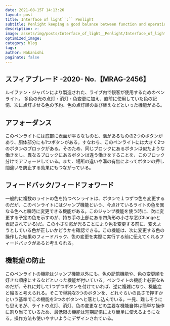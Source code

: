 ```yaml
---
date: 2021-08-15T 14:13:26
layout: post
title: Interface of light``:`` Penlight
subtitle: Penlight keeping a good balance between function and operation 
description: >-
image: assets/img/posts/Interface_of_light__Penlight/Interface_of_light__Penlight.jpg
optimized_image: 
category: blog
tags: 
author: Nakanishi
paginate: false
---
```


## スフィアブレード -2020- No.【MRAG-2456】

ルイファン・ジャパンにより製造された、ライブ内で観客が使用するためのペンライト。
多色の光の点灯・消灯・色変更に加え、直前に使用していた色の記憶、次に点灯させる色の予約、色の点灯順の並び替えなどといった機能がある。

## アフォーダンス

このペンライトには底部に表面が平らなものと、溝があるものの2つのボタンがあり、胴体部分にも1つボタンがある。すなわち、このペンライトには大きく2つのボタンのブロックがある。そのため、同じブロックにあるボタンは似たような働きをし、異なるブロックにあるボタンは違う働きをすることを、このブロック分けでアフォードしている。また、場所の違いや溝の有無によってボタンの押し間違いを防止する効果にもつながっている。

## フィードバック/フィードフォワード

一般的に複数のライトの色を持つペンライトは、ボタンで１つずつ色を変更するのだが、このペンライトにはジャンプ機能という、今点けているライトの色を異なる色へと瞬時に変更できる機能がある。このジャンプ機能を使う時に、次に変更する予定の色を示すのが、持ち手の上部にある四角形の小さな窓(Changeと表記されている)だ。この小さな窓が光ることにより色を変更する前に、変えようとしている色が正しいかどうかを確認できる。この機能は、次に変更する色の操作した結果のフィードバック、色の変更を実際に実行する前に伝えてくれるフィードバックがあると考えられる。

## 機能症の防止

このペンライトの機能はジャンプ機能以外にも、色の記憶機能や、色の変更順を好きな順序にするなどといった機能が付いている。ペンライトの機能上必要なものだが、それに対して1つずつボタンを付けていれば、逆に複雑になり、機能症と陥ると考えられる。そこで単純な3つのボタンを、どれぐらいの長さで押すかという基準でこの機能を3つのボタンへと落とし込んでいる。一見、難しそうにも思えるが、ライトの点灯、消灯、色の変更などの主要な機能自体は簡単な操作に割り当てているため、最低限の機能は短期記憶により簡単に使えるようになる。操作方法も使いやすいようにデザインされている。